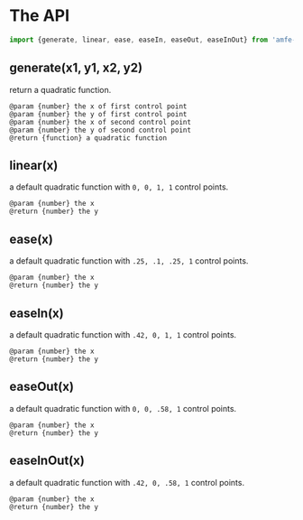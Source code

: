 # The API

```javascript
import {generate, linear, ease, easeIn, easeOut, easeInOut} from 'amfe-cubicbezier';
```

## generate(x1, y1, x2, y2)

return a quadratic function.

```jsdoc
@param {number} the x of first control point
@param {number} the y of first control point
@param {number} the x of second control point
@param {number} the y of second control point
@return {function} a quadratic function
```

## linear(x)

a default quadratic function with `0, 0, 1, 1` control points.

```jsdoc
@param {number} the x
@return {number} the y
```

## ease(x)

a default quadratic function with `.25, .1, .25, 1` control points.

```jsdoc
@param {number} the x
@return {number} the y
```

## easeIn(x)

a default quadratic function with `.42, 0, 1, 1` control points.

```jsdoc
@param {number} the x
@return {number} the y
```

## easeOut(x)

a default quadratic function with `0, 0, .58, 1` control points.

```jsdoc
@param {number} the x
@return {number} the y
```

## easeInOut(x)

a default quadratic function with `.42, 0, .58, 1` control points.

```jsdoc
@param {number} the x
@return {number} the y
```
